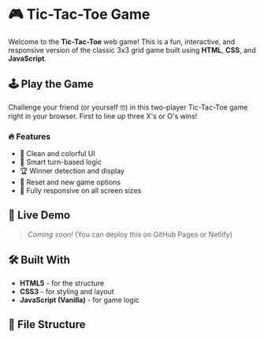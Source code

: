 # 🎮 Tic-Tac-Toe Game

Welcome to the **Tic-Tac-Toe** web game! This is a fun, interactive, and responsive version of the classic 3x3 grid game built using **HTML**, **CSS**, and **JavaScript**.

## 🕹️ Play the Game

Challenge your friend (or yourself 🤓) in this two-player Tic-Tac-Toe game right in your browser. First to line up three X's or O's wins!

### 🔥 Features
- 🎨 Clean and colorful UI
- 🧠 Smart turn-based logic
- 🏆 Winner detection and display
- 🔁 Reset and new game options
- 📱 Fully responsive on all screen sizes

## 🚀 Live Demo

> *Coming soon!* (You can deploy this on GitHub Pages or Netlify)

## 🛠️ Built With

- **HTML5** - for the structure
- **CSS3** - for styling and layout
- **JavaScript (Vanilla)** - for game logic

## 📂 File Structure

